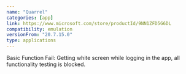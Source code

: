 ```yaml
---
name: "Quarrel"
categories: [app]
link: https://www.microsoft.com/store/productId/9NN1ZFD5G6DL
compatibility: emulation
versionFrom: "20.7.15.0"
type: applications
---
```


Basic Function Fail: Getting white screen while logging in the app, all functionality testing is blocked.